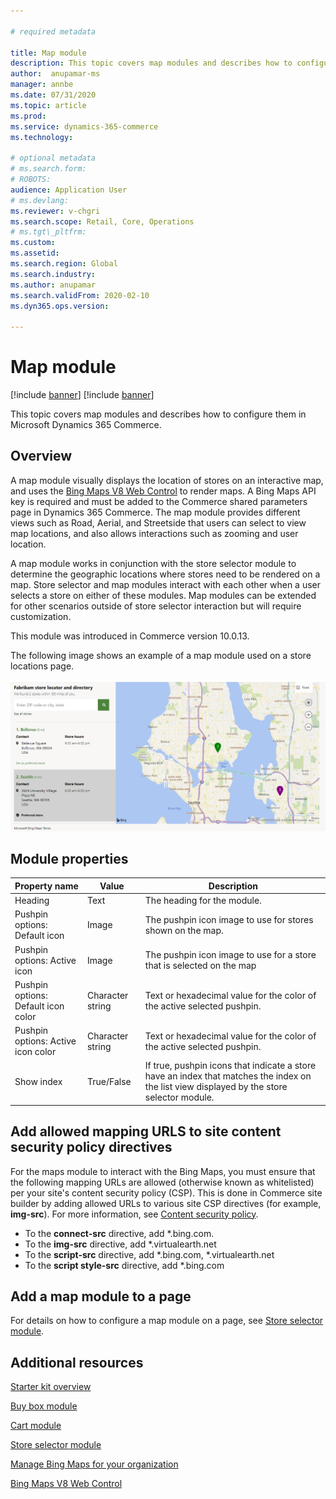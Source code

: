 ```yaml
---

# required metadata

title: Map module
description: This topic covers map modules and describes how to configure them in Microsoft Dynamics 365 Commerce.
author:  anupamar-ms
manager: annbe
ms.date: 07/31/2020
ms.topic: article
ms.prod:
ms.service: dynamics-365-commerce
ms.technology:

# optional metadata
# ms.search.form:
# ROBOTS:
audience: Application User
# ms.devlang:
ms.reviewer: v-chgri
ms.search.scope: Retail, Core, Operations
# ms.tgt\_pltfrm:
ms.custom:
ms.assetid:
ms.search.region: Global
ms.search.industry:
ms.author: anupamar
ms.search.validFrom: 2020-02-10
ms.dyn365.ops.version:

---
```


# Map module

[!include [banner](includes/banner.md)]
[!include [banner](includes/preview-banner.md)]

This topic covers map modules and describes how to configure them in Microsoft Dynamics 365 Commerce.

## Overview

A map module visually displays the location of stores on an interactive map, and uses the [Bing Maps V8 Web Control](https://docs.microsoft.com/bingmaps/v8-web-control/) to render maps. A Bing Maps API key is required and must be added to the Commerce shared parameters page in Dynamics 365 Commerce. The map module provides different views such as Road, Aerial, and Streetside that users can select to view map locations, and also allows interactions such as zooming and user location.

A map module works in conjunction with the store selector module to determine the geographic locations where stores need to be rendered on a map. Store selector and map modules interact with each other when a user selects a store on either of these modules. Map modules can be extended for other scenarios outside of store selector interaction but will require customization.

This module was introduced in Commerce version 10.0.13.

The following image shows an example of a map module used on a store locations page.

![Example of a store selector module](./media/ecommerce-Storelocator.PNG)

## Module properties

| Property name             | Value                 | Description |
|---------------------------|-----------------------|-------------|
| Heading| Text| The heading for the module. |
| Pushpin options: Default icon | Image | The pushpin icon image to use for stores shown on the map. |
| Pushpin options: Active icon | Image | The pushpin icon image to use for a store that is selected on the map|
| Pushpin options: Default icon color| Character string  |Text or hexadecimal value for the color of the active selected pushpin. |
| Pushpin options: Active icon color| Character string | Text or hexadecimal value for the color of the active selected pushpin. |
| Show index | True/False  | If true, pushpin icons that indicate a store have an index that matches the index on the list view displayed by the store selector module. |

## Add allowed mapping URLS to site content security policy directives

For the maps module to interact with the Bing Maps, you must ensure that the following mapping URLs are allowed (otherwise known as whitelisted) per your site's content security policy (CSP). This is done in Commerce site builder by adding allowed URLs to various site CSP directives (for example, **img-src**). For more information, see [Content security policy](manage-csp.md). 

- To the **connect-src** directive, add &#42;.bing.com.
- To the **img-src** directive, add &#42;.virtualearth.net
- To the **script-src** directive, add &#42;.bing.com, &#42;.virtualearth.net
- To the **script style-src** directive, add &#42;.bing.com

## Add a map module to a page

For details on how to configure a map module on a page, see [Store selector module](store-selector.md). 
 
## Additional resources

[Starter kit overview](starter-kit-overview.md)

[Buy box module](add-buy-box.md)

[Cart module](add-cart-module.md)

[Store selector module](store-selector.md)

[Manage Bing Maps for your organization](./dev-itpro/manage-bing-maps.md)

[Bing Maps V8 Web Control](https://docs.microsoft.com/bingmaps/v8-web-control/)



